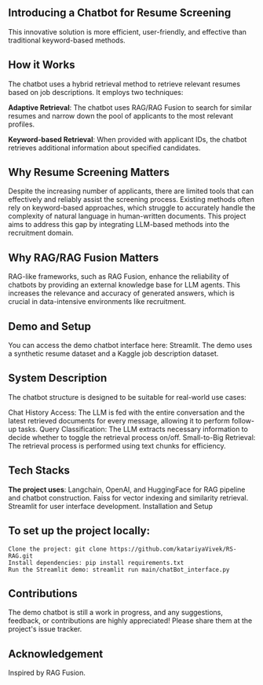 ## Introducing a Chatbot for Resume Screening

This innovative solution is more efficient, user-friendly, and effective than traditional keyword-based methods.

## How it Works

The chatbot uses a hybrid retrieval method to retrieve relevant resumes based on job descriptions. It employs two techniques:

**Adaptive Retrieval**: The chatbot uses RAG/RAG Fusion to search for similar resumes and narrow down the pool of applicants to the most relevant profiles.

**Keyword-based Retrieval**: When provided with applicant IDs, the chatbot retrieves additional information about specified candidates.

## Why Resume Screening Matters

Despite the increasing number of applicants, there are limited tools that can effectively and reliably assist the screening process. Existing methods often rely on keyword-based approaches, which struggle to accurately handle the complexity of natural language in human-written documents. This project aims to address this gap by integrating LLM-based methods into the recruitment domain.

## Why RAG/RAG Fusion Matters

RAG-like frameworks, such as RAG Fusion, enhance the reliability of chatbots by providing an external knowledge base for LLM agents. This increases the relevance and accuracy of generated answers, which is crucial in data-intensive environments like recruitment.

## Demo and Setup

You can access the demo chatbot interface here: Streamlit. The demo uses a synthetic resume dataset and a Kaggle job description dataset.

## System Description

The chatbot structure is designed to be suitable for real-world use cases:

Chat History Access: The LLM is fed with the entire conversation and the latest retrieved documents for every message, allowing it to perform follow-up tasks.
Query Classification: The LLM extracts necessary information to decide whether to toggle the retrieval process on/off.
Small-to-Big Retrieval: The retrieval process is performed using text chunks for efficiency.

## Tech Stacks

**The project uses**:
Langchain, OpenAI, and HuggingFace for RAG pipeline and chatbot construction.
Faiss for vector indexing and similarity retrieval.
Streamlit for user interface development.
Installation and Setup

## To set up the project locally:
````
Clone the project: git clone https://github.com/katariyaVivek/RS-RAG.git
Install dependencies: pip install requirements.txt
Run the Streamlit demo: streamlit run main/chatBot_interface.py
````
## Contributions

The demo chatbot is still a work in progress, and any suggestions, feedback, or contributions are highly appreciated! Please share them at the project's issue tracker.

## Acknowledgement

Inspired by RAG Fusion.
